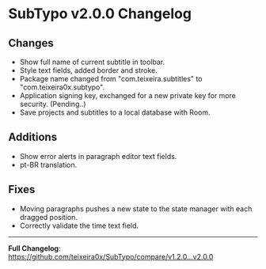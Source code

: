 # SubTypo v2.0.0 Changelog

## Changes
- Show full name of current subtitle in toolbar.
- Style text fields, added border and stroke.
- Package name changed from "com.teixeira.subtitles" to "com.teixeira0x.subtypo".
- Application signing key, exchanged for a new private key for more security. (Pending..)
- Save projects and subtitles to a local database with Room.

## Additions
- Show error alerts in paragraph editor text fields.
- pt-BR translation.

## Fixes
- Moving paragraphs pushes a new state to the state manager with each dragged position.
- Correctly validate the time text field.

<hr/>

**Full Changelog**: https://github.com/teixeira0x/SubTypo/compare/v1.2.0...v2.0.0
